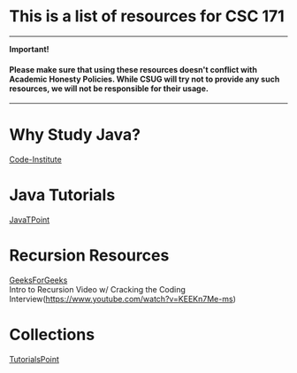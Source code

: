 # This is a list of resources for CSC 171

---
 **Important!**

 #### Please make sure that using these resources doesn't conflict with Academic Honesty Policies. While CSUG will try not to provide any such resources, we will not be responsible for their usage. 
---
# Why Study Java?
[Code-Institute](https://codeinstitute.net/blog/what-is-java/)  

# Java Tutorials
[JavaTPoint](https://www.javatpoint.com/java-tutorial)  

# Recursion Resources
[GeeksForGeeks](https://www.geeksforgeeks.org/recursion/)  
Intro to Recursion Video w/ Cracking the Coding Interview(https://www.youtube.com/watch?v=KEEKn7Me-ms)  

# Collections
[TutorialsPoint](https://www.tutorialspoint.com/java/java_collections.htm)  